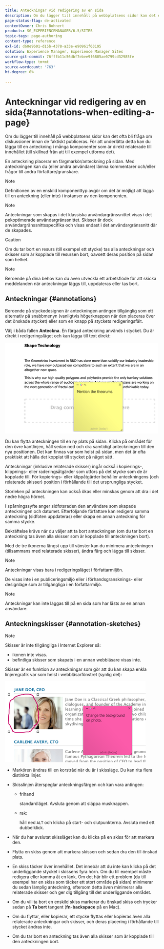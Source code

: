 ```yaml
---
title: Anteckningar vid redigering av en sida
description: Om du lägger till innehåll på webbplatsens sidor kan det ofta bli fråga om diskussioner innan de faktiskt publiceras. För att underlätta detta kan du lägga till en anteckning i många komponenter som är direkt relaterade till innehållet.
page-status-flag: de-activated
contentOwner: Chris Bohnert
products: SG_EXPERIENCEMANAGER/6.5/SITES
topic-tags: page-authoring
content-type: reference
exl-id: d60e9601-d15b-4378-a33e-e90961f63195
solution: Experience Manager, Experience Manager Sites
source-git-commit: 76fffb11c56dbf7ebee9f6805ae0799cd32985fe
workflow-type: tm+mt
source-wordcount: '763'
ht-degree: 0%

---
```


# Anteckningar vid redigering av en sida{#annotations-when-editing-a-page}

Om du lägger till innehåll på webbplatsens sidor kan det ofta bli fråga om diskussioner innan de faktiskt publiceras. För att underlätta detta kan du lägga till en anteckning i många komponenter som är direkt relaterade till innehållet (till skillnad från att till exempel utforma det).

En anteckning placerar en färgmarkör/anteckning på sidan. Med anteckningen kan du (eller andra användare) lämna kommentarer och/eller frågor till andra författare/granskare.

>[!NOTE]
>
>Definitionen av en enskild komponenttyp avgör om det är möjligt att lägga till en anteckning (eller inte) i instanser av den komponenten.

>[!NOTE]
>
>Anteckningar som skapas i det klassiska användargränssnittet visas i det pekoptimerade användargränssnittet. Skisser är dock användargränssnittsspecifika och visas endast i det användargränssnitt där de skapades.

>[!CAUTION]
>
>Om du tar bort en resurs (till exempel ett stycke) tas alla anteckningar och skisser som är kopplade till resursen bort, oavsett deras position på sidan som helhet.

>[!NOTE]
>
>Beroende på dina behov kan du även utveckla ett arbetsflöde för att skicka meddelanden när anteckningar läggs till, uppdateras eller tas bort.

## Anteckningar {#annotations}

Beroende på styckedesignen är anteckningen antingen tillgänglig som ett alternativ på snabbmenyn (vanligtvis högerknappen när den placeras över det önskade stycket) eller som en knapp på styckets redigeringsfält.

Välj i båda fallen **Anteckna**. En färgad anteckning används i stycket. Du är direkt i redigeringsläget och kan lägga till text direkt:

![chlimage_1-137](assets/chlimage_1-137.png)

Du kan flytta anteckningen till en ny plats på sidan. Klicka på området för den övre kantlinjen, håll sedan ned och dra samtidigt anteckningen till den nya positionen. Det kan finnas var som helst på sidan, men det är ofta praktiskt att hålla det kopplat till stycket på något sätt.

Anteckningar (inklusive relaterade skisser) ingår också i kopierings-, klippnings- eller raderingsåtgärder som utförs på det stycke som de är kopplade till. För kopierings- eller klippåtgärder behåller anteckningens (och relaterade skisser) position i förhållande till det ursprungliga stycket.

Storleken på anteckningen kan också ökas eller minskas genom att dra i det nedre högra hörnet.

I spårningssyfte anger sidfotsraden den användare som skapade anteckningen och datumet. Efterföljande författare kan redigera samma anteckning (sidfoten uppdateras) eller skapa en annan anteckning för samma stycke.

Bekräftelse krävs när du väljer att ta bort anteckningen (om du tar bort en anteckning tas även alla skisser som är kopplade till anteckningen bort).

Med de tre ikonerna längst upp till vänster kan du minimera anteckningen (tillsammans med relaterade skisser), ändra färg och lägga till skisser.

>[!NOTE]
>
>Anteckningar visas bara i redigeringsläget i författarmiljön.
>
>De visas inte i en publiceringsmiljö eller i förhandsgransknings- eller designläge som är tillgängliga i en författarmiljö.

>[!NOTE]
>
>Anteckningar kan inte läggas till på en sida som har låsts av en annan användare.

## Anteckningskisser {#annotation-sketches}

>[!NOTE]
>
>Skisser är inte tillgängliga i Internet Explorer så:
>
>* ikonen inte visas.
>* befintliga skisser som skapats i en annan webbläsare visas inte.
>

Skisser är en funktion av anteckningar som gör att du kan skapa enkla linjeregrafik var som helst i webbläsarfönstret (synlig del):

![chlimage_1-138](assets/chlimage_1-138.png)

* Markören ändras till en korstråd när du är i skissläge. Du kan rita flera distinkta linjer.
* Skisslinjen återspeglar anteckningsfärgen och kan vara antingen:

   * frihand

     standardläget. Avsluta genom att släppa musknappen.

   * rak:

     håll ned `ALT` och klicka på start- och slutpunkterna. Avsluta med ett dubbelklick.

* När du har avslutat skissläget kan du klicka på en skiss för att markera den.
* Flytta en skiss genom att markera skissen och sedan dra den till önskad plats.
* En skiss täcker över innehållet. Det innebär att du inte kan klicka på det underliggande stycket i skissens fyra hörn. Om du till exempel måste redigera eller komma åt en länk. Om det här blir ett problem (du till exempel har en skiss som täcker ett stort område på sidan) minimerar du sedan lämplig anteckning, eftersom detta även minimerar alla relaterade skisser och ger dig tillgång till det underliggande området.
* Om du vill ta bort en enskild skiss markerar du önskad skiss och trycker sedan på **Ta bort** tangent (**fn**-**backspace** på en Mac).

* Om du flyttar, eller kopierar, ett stycke flyttas eller kopieras även alla relaterade anteckningar och skisser, och deras placering i förhållande till stycket ändras inte.
* Om du tar bort en anteckning tas även alla skisser som är kopplade till den anteckningen bort.
